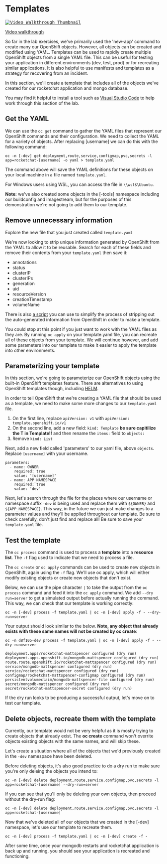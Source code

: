 # Templates

<kbd>[![Video Walkthrough Thumbnail](././images/16_templates_thumb.png)](https://youtu.be/dJchvJAIVvs)</kbd>

[Video walkthrough](https://youtu.be/dJchvJAIVvs)

So far in the lab exercises, we've primarily used the 'new-app' command to create many our OpenShift objects. However, all objects can be created and modified using YAML. Templates can be used to rapidly create multiple OpenShift objects from a single YAML file. This can be useful for testing your application in different environments (dev, test, prod) or for recreating similar applications. It is also helpful to use manifests and templates as a strategy for recovering from an incident. 

In this section, we'll create a template that includes all of the objects we've created for our rocketchat application and mongo database. 

You may find it helpful to install a tool such as [Visual Studio Code](https://code.visualstudio.com/) to help work through this section of the lab.  

## Get the YAML

We can use the `oc get` command to gather the YAML files that represent our OpenShift commands and their configuration. We need to collect the YAML for a variety of objects. After replacing [username] we can do this with the following command: 

```
oc -n [-dev] get deployment,route,service,configmap,pvc,secrets -l app=rocketchat-[username] -o yaml > template.yaml
```
The command above will save the YAML definitions for these objects on your local machine in a file named `template.yaml`. 

For Windows users using WSL, you can access the file in `\\wsl$\Ubuntu`. 

**Note:** we've also created some objects in the [-tools] namespace including our buildconfig and imagestream, but for the purposes of this demonstration we're not going to add them to our template.

## Remove unnecessary information

Explore the new file that you just created called `template.yaml`

We're now looking to strip unique information generated by OpenShift from the YAML to allow it to be reusable. Search for each of these fields and remove their contents from your `template.yaml` then save it: 

- annotations 
- status
- clusterIP
- clusterIPs
- generation
- uid
- resourceVersion
- creationTimestamp
- volumeName

There is also [a script](https://github.com/BCDevOps/openshift-wiki/blob/master/docs/ArgoCD/get_ns_resources.sh) you can use to simplify the process of stripping out the auto-generated information from OpenShift in order to make a template. 

You could stop at this point if you just want to work with the YAML files as they are. By running `oc apply` on your template.yaml file, you can recreate all of these objects from your template. We will continue however, and add some parameters into our template to make it easier to apply the template into other environments. 

## Parameterizing your template 

In this section, we're going to parameterize our OpenShift objects using the built-in OpenShift templates feature. There are alternatives to using OpenShift templates though, including [HELM](https://helm.sh/). 

In order to tell OpenShift that we're creating a YAML file that should be used as a template, we need to make some more changes to our `template.yaml` file. 

1. On the first line, replace  `apiVersion: v1` with `apiVersion: template.openshift.io/v1`
2. On the second line, add a new field: `kind: Template` **be sure capitilize the T in Template!!** and then rename the `items:` field to `objects:`
3. Remove `kind: List`

Next, add a new field called 'parameters' to our yaml file, above  `objects`. Replace `[username]` with your username. 

```
parameters: 
  - name: OWNER
    required: true
    value: '[username]'
  - name: APP_NAMESPACE
    required: true
    value: 'dev'
```
Next, let's search through the file for the places where our username or namespace suffix `-dev` is being used and replace them with `${OWNER}` and `${APP_NAMESPACE}`. This way, in the future we can just make changes to a parameter values and they'll be applied throughout our template. Be sure to check carefully, don't just find and replace all! Be sure to save your `template.yaml` file. 

## Test the template

The `oc process` command is used to process a **template** into a **resource list**. The `-f` flag used to indicate that we need to process a file.  

The `oc create` or `oc apply` commands can be used to create new objects in OpenShift, again using the `-f` flag. We'll use oc apply, which will either modify existing objects or create new objects that don't exist. 

Below, we can use the pipe character `|` to take the output from the `oc process` command and feed it into the `oc apply` command. We add `--dry run=server` to get a simulated output before actually running the command. This way, we can check that our template is working correctly: 

`oc -n [-dev] process -f template.yaml | oc -n [-dev] apply -f - --dry-run=server`

Your output should look similar to the below. **Note, any object that already exists with these same names will not be created by oc create**: 
```
oc -n d8f105-dev process -f template.yaml | oc -n [-dev] apply -f - --dry-run=server  

deployment.apps/rocketchat-mattspencer configured (dry run)
deployment.apps.openshift.io/mongodb-mattspencer configured (dry run)
route.route.openshift.io/rocketchat-mattspencer configured (dry run)
service/mongodb-mattspencer configured (dry run)
service/rocketchat-mattspencer configured (dry run)
configmap/rocketchat-mattspencer-configmap configured (dry run)
persistentvolumeclaim/mongodb-mattspencer-file configured (dry run)
secret/mongodb-mattspencer configured (dry run)
secret/rocketchat-mattspencer-secret configured (dry run)
```

If the dry run looks to be producing a successful output, let's move on to test our template. 

## Delete objects, recreate them with the template

Currently, our template would not be very helpful as it is mostly trying to create objects that already exist. The **oc create** command won't overrite objects existing objects with the same names, and will skip these. 

Let's create a situation where all of the objects that we'd previously created in the `-dev` namespace have been deleted. 

Before deleting objects, it's also good practice to do a dry run to make sure you're only deleing the objects you intend to: 

`oc -n [-dev] delete deployment,route,service,configmap,pvc,secrets -l app=rocketchat-[username] --dry-run=server`

If you can see that you'll only be deleting your own objects, then proceed without the dry-run flag: 

`oc -n [-dev] delete deployment,route,service,configmap,pvc,secrets -l app=rocketchat-[username]`

Now that we've deleted all of our objects that we created in the [-dev] namespace, let's use our template to recreate them. 

`oc -n [-dev] process -f template.yaml | oc -n [-dev] create -f - `

After some time, once your mongodb restarts and rocketchat application is back up and running, you should see your application is recreated and functioning. 
